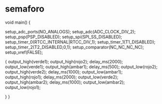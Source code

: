 # semaforo
void main()
{

   setup_adc_ports(NO_ANALOGS);
   setup_adc(ADC_CLOCK_DIV_2);
   setup_psp(PSP_DISABLED);
   setup_spi(SPI_SS_DISABLED);
   setup_timer_0(RTCC_INTERNAL|RTCC_DIV_1);
   setup_timer_1(T1_DISABLED);
   setup_timer_2(T2_DISABLED,0,1);
   setup_comparator(NC_NC_NC_NC);
   setup_vref(FALSE);


{
output_high(verde1);
output_high(rojo2);
delay_ms(2000);
output_low(verde1);
output_high(ambar1);
delay_ms(500);
output_low(rojo2);
output_high(verde2);
delay_ms(1000);
output_low(ambar1);
output_high(rojo1);
delay_ms(2000);
output_low(verde2);
output_high(ambar2);
delay_ms(1000);
output_low(ambar2);
output_low(rojo1);

}
}
